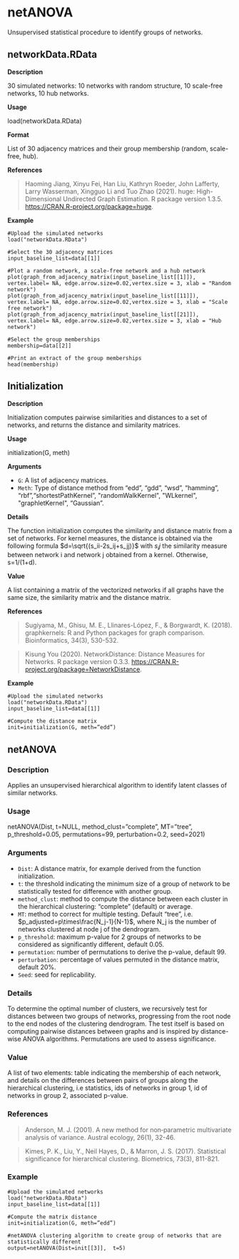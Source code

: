 # netANOVA
Unsupervised statistical procedure to identify groups of networks.

## networkData.RData
**Description**

30 simulated networks: 10 networks with random structure, 10 scale-free networks, 10 hub networks.

**Usage**

load(networkData.RData)

**Format**

List of 30 adjacency matrices and their group membership (random, scale-free, hub).

**References**

> Haoming Jiang, Xinyu Fei, Han Liu, Kathryn Roeder, John Lafferty, Larry Wasserman, Xingguo Li and Tuo Zhao (2021). huge: High-Dimensional Undirected Graph Estimation. R package version 1.3.5. https://CRAN.R-project.org/package=huge.

**Example**
```
#Upload the simulated networks
load("networkData.RData")

#Select the 30 adjacency matrices
input_baseline_list=data[[1]]

#Plot a random network, a scale-free network and a hub network
plot(graph_from_adjacency_matrix(input_baseline_list[[1]]), vertex.label= NA, edge.arrow.size=0.02,vertex.size = 3, xlab = "Random network")
plot(graph_from_adjacency_matrix(input_baseline_list[[11]]), vertex.label= NA, edge.arrow.size=0.02,vertex.size = 3, xlab = "Scale free network")
plot(graph_from_adjacency_matrix(input_baseline_list[[21]]), vertex.label= NA, edge.arrow.size=0.02,vertex.size = 3, xlab = "Hub network")

#Select the group memberships
membership=data[[2]]

#Print an extract of the group memberships
head(membership)
```

## Initialization
**Description**

Initialization computes pairwise similarities and distances to a set of networks, and returns the distance and similarity matrices.

**Usage**

initialization(G, meth)

**Arguments**

- `G`:		A list of adjacency matrices.
- `Meth`: 		Type of distance method from “edd”, “gdd”, “wsd”, “hamming”, “rbf”,“shortestPathKernel”, "randomWalkKernel", "WLkernel", "graphletKernel", “Gaussian”.

**Details**

The function initialization computes the similarity and distance matrix from a set of networks. For kernel measures, the distance is obtained via the following formula $d=\sqrt{(s_ii-2s_ij+s_jj)}$  with $s_ij$ the similarity measure between network i and network j obtained from a kernel. Otherwise, s=1/(1+d).

**Value**

A list containing a matrix of the vectorized networks if all graphs have the same size, the similarity matrix and the distance matrix.

**References**
> Sugiyama, M., Ghisu, M. E., Llinares-López, F., & Borgwardt, K. (2018). graphkernels: R and Python packages for graph comparison. Bioinformatics, 34(3), 530-532.

> Kisung You (2020). NetworkDistance: Distance Measures for Networks. R package version 0.3.3. https://CRAN.R-project.org/package=NetworkDistance.

**Example**
```
#Upload the simulated networks
load("networkData.RData")
input_baseline_list=data[[1]]

#Compute the distance matrix
init=initialization(G, meth=”edd”)
```

## netANOVA
### Description

Applies an unsupervised hierarchical algorithm to identify latent classes of similar networks.

### Usage

netANOVA(Dist, t=NULL, method_clust=”complete”, MT=”tree”, p_threshold=0.05, permutations=99, perturbation=0.2, seed=2021)

### Arguments

- `Dist`:		A distance matrix, for example derived from the function initialization.
- `t`:		the threshold indicating the minimum size of a group of network to be statistically tested for difference with another group.
- `method_clust`:	method to compute the distance between each cluster in the hierarchical clustering: “complete” (default) or average.
- `MT`:		method to correct for multiple testing. Default “tree”, i.e. $p_adjusted=p\times\frac{N_j-1}{N-1}$, where N_j is the number of networks clustered at node j of the dendrogram.
- `p_threshold`:	maximum p-value for 2 groups of networks to be considered as significantly different, default 0.05.
- `permutation`:	number of permutations to derive the p-value, default 99.
- `perturbation`:	percentage of values permuted in the distance matrix, default 20%.
- `Seed`:		seed for replicability.

### Details

To determine the optimal number of clusters, we recursively test for distances between two groups of networks, progressing from the root node to the end nodes of the clustering dendrogram. The test itself is based on computing pairwise distances between graphs and is inspired by distance-wise ANOVA algorithms. Permutations are used to assess significance.

### Value

A list of two elements: table indicating the membership of each network, and details on the differences between pairs of groups along the hierarchical clustering, i.e statistics, ids of networks in group 1, id of networks in group 2, associated p-value.

### References
> Anderson, M. J. (2001). A new method for non‐parametric multivariate analysis of variance. Austral ecology, 26(1), 32-46.

> Kimes, P. K., Liu, Y., Neil Hayes, D., & Marron, J. S. (2017). Statistical significance for hierarchical clustering. Biometrics, 73(3), 811-821.

### Example
```
#Upload the simulated networks
load("networkData.RData")
input_baseline_list=data[[1]]

#Compute the matrix distance
init=initialization(G, meth=”edd”)

#netANOVA clustering algorithm to create group of networks that are statistically different
output=netANOVA(Dist=init[[3]],  t=5)
```


